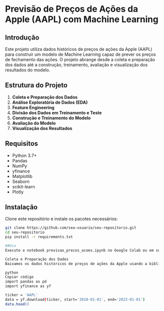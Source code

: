 # Previsão de Preços de Ações da Apple (AAPL) com Machine Learning

## Introdução
Este projeto utiliza dados históricos de preços de ações da Apple (AAPL) para construir um modelo de Machine Learning capaz de prever os preços de fechamento das ações. O projeto abrange desde a coleta e preparação dos dados até a construção, treinamento, avaliação e visualização dos resultados do modelo.

## Estrutura do Projeto
1. **Coleta e Preparação dos Dados**
2. **Análise Exploratória de Dados (EDA)**
3. **Feature Engineering**
4. **Divisão dos Dados em Treinamento e Teste**
5. **Construção e Treinamento do Modelo**
6. **Avaliação do Modelo**
7. **Visualização dos Resultados**

## Requisitos
- Python 3.7+
- Pandas
- NumPy
- yfinance
- Matplotlib
- Seaborn
- scikit-learn
- Plotly

## Instalação
Clone este repositório e instale os pacotes necessários:

```bash
git clone https://github.com/seu-usuario/seu-repositorio.git
cd seu-repositorio
pip install -r requirements.txt

##Uso
Execute o notebook previsao_precos_acoes.ipynb no Google Colab ou em sua máquina local para reproduzir os resultados.

Coleta e Preparação dos Dados
Baixamos os dados históricos de preços de ações da Apple usando a biblioteca yfinance.

python
Copiar código
import pandas as pd
import yfinance as yf

ticker = 'AAPL'
data = yf.download(ticker, start='2010-01-01', end='2023-01-01')
data.head()
